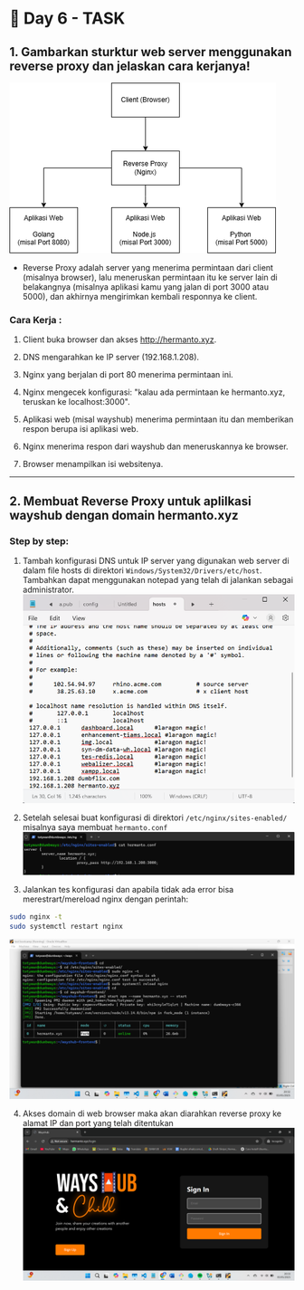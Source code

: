# 📘 Day 6 - TASK

## 1. Gambarkan sturktur web server menggunakan reverse proxy dan jelaskan cara kerjanya!

![Reverse_Proxy](img/Reverse_proxy.drawio.png)

- Reverse Proxy adalah server yang menerima permintaan dari client (misalnya browser), lalu meneruskan permintaan itu ke server lain di belakangnya (misalnya aplikasi kamu yang jalan di port 3000 atau 5000), dan akhirnya mengirimkan kembali responnya ke client.

### Cara Kerja :

1. Client buka browser dan akses http://hermanto.xyz.

2. DNS mengarahkan ke IP server (192.168.1.208).

3. Nginx yang berjalan di port 80 menerima permintaan ini.

4. Nginx mengecek konfigurasi: "kalau ada permintaan ke hermanto.xyz, teruskan ke localhost:3000".

5. Aplikasi web (misal wayshub) menerima permintaan itu dan memberikan respon berupa isi aplikasi web.

6. Nginx menerima respon dari wayshub dan meneruskannya ke browser.

7. Browser menampilkan isi websitenya.

---

## 2. Membuat Reverse Proxy untuk aplilkasi wayshub dengan domain hermanto.xyz

### Step by step:

1. Tambah konfigurasi DNS untuk IP server yang digunakan web server di dalam file hosts di direktori `Windows/System32/Drivers/etc/host`. Tambahkan dapat menggunakan notepad yang telah di jalankan sebagai administrator.
   ![DevOps](img/hosts.png)

2. Setelah selesai buat konfigurasi di direktori `/etc/nginx/sites-enabled/` misalnya saya membuat `hermanto.conf`
   ![DevOps](img/conf.png)
3. Jalankan tes konfigurasi dan apabila tidak ada error bisa merestrart/mereload nginx dengan perintah:

```bash
sudo nginx -t
sudo systemctl restart nginx
```

![DevOps](img/nginx-t.png)

4. Akses domain di web browser maka akan diarahkan reverse proxy ke alamat IP dan port yang telah ditentukan
   ![DevOps](img/berhasil.png)
